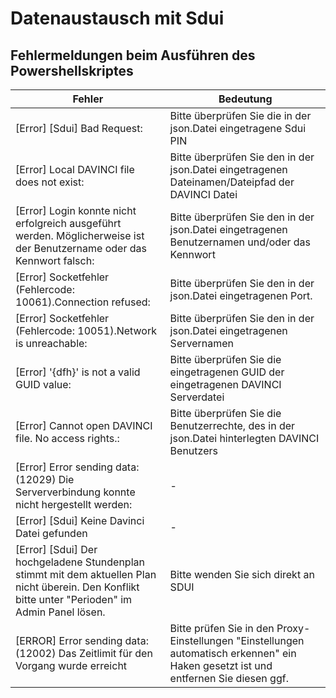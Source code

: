 # Datenaustausch mit Sdui

## Fehlermeldungen beim Ausführen des Powershellskriptes

Fehler|Bedeutung
-|-
[Error] [Sdui] Bad Request:| Bitte überprüfen Sie die in der json.Datei eingetragene Sdui PIN
[Error] Local DAVINCI file does not exist: |Bitte überprüfen Sie den in der json.Datei eingetragenen Dateinamen/Dateipfad der DAVINCI Datei
[Error] Login konnte nicht erfolgreich ausgeführt werden. Möglicherweise ist der Benutzername oder das Kennwort falsch: |Bitte überprüfen Sie den in der json.Datei eingetragenen Benutzernamen und/oder das Kennwort
[Error] Socketfehler (Fehlercode: 10061).Connection refused: |Bitte überprüfen Sie den in der json.Datei eingetragenen Port.
[Error] Socketfehler (Fehlercode: 10051).Network is unreachable: |Bitte überprüfen Sie den in der json.Datei eingetragenen Servernamen
[Error] '{dfh}' is not a valid GUID value: |Bitte überprüfen Sie die eingetragenen GUID der eingetragenen DAVINCI Serverdatei
[Error] Cannot open DAVINCI file. No access rights.: |Bitte überprüfen Sie die Benutzerrechte, des in der json.Datei hinterlegten DAVINCI Benutzers
[Error] Error sending data: (12029) Die Serververbindung konnte nicht hergestellt werden: |-
[Error] [Sdui] Keine Davinci Datei gefunden| -
[Error] [Sdui] Der hochgeladene Stundenplan stimmt mit dem aktuellen Plan nicht überein. Den Konflikt bitte unter "Perioden" im Admin Panel lösen.|Bitte wenden Sie sich direkt an SDUI
[ERROR] Error sending data: (12002) Das Zeitlimit für den Vorgang wurde erreicht | Bitte prüfen Sie in den Proxy-Einstellungen "Einstellungen automatisch erkennen"  ein Haken gesetzt ist und entfernen Sie diesen ggf.